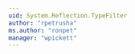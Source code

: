 ```yaml
---
uid: System.Reflection.TypeFilter
author: "rpetrusha"
ms.author: "ronpet"
manager: "wpickett"
---
```

